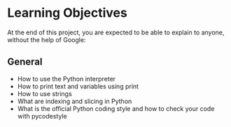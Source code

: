 # Learning Objectives
At the end of this project, you are expected to be able to explain to anyone, without the help of Google:

## General
* How to use the Python interpreter
* How to print text and variables using print
* How to use strings
* What are indexing and slicing in Python
* What is the official Python coding style and how to check your code with pycodestyle